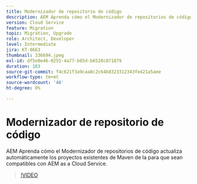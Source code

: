```yaml
---
title: Modernizador de repositorio de código
description: AEM Aprenda cómo el Modernizador de repositorios de código actualiza automáticamente los proyectos existentes de Maven de la para que sean compatibles con AEM as a Cloud Service.
version: Cloud Service
feature: Migration
topic: Migration, Upgrade
role: Architect, Developer
level: Intermediate
jira: KT-8663
thumbnail: 336694.jpeg
exl-id: df5e0e46-0255-4a77-b85d-b6520c871879
duration: 183
source-git-commit: f4c621f3a9caa8c2c64b8323312343fe421a5aee
workflow-type: tm+mt
source-wordcount: '46'
ht-degree: 0%

---
```


# Modernizador de repositorio de código

AEM Aprenda cómo el Modernizador de repositorios de código actualiza automáticamente los proyectos existentes de Maven de la para que sean compatibles con AEM as a Cloud Service.

>[!VIDEO](https://video.tv.adobe.com/v/336694?quality=12&learn=on)
